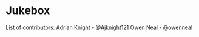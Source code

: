 # Jukebox


List of contributors:
Adrian Knight - [@Ajknight121](https://github.com/Ajknight121)
Owen Neal - [@owenneal](https://github.com/owenneal)
